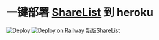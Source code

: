# 一键部署 [ShareList](https://github.com/reruin/sharelist) 到 heroku 

[![Deploy](https://www.herokucdn.com/deploy/button.png)](https://heroku.com/deploy)
[![Deploy on Railway](https://railway.app/button.svg)](https://railway.app/deploy)
[新版ShareList](https://github.com/reruin/sharelist-heroku/tree/next)
